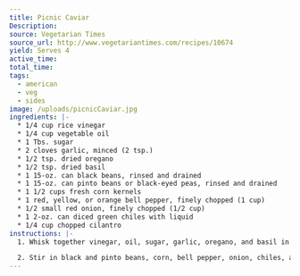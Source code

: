 ```yaml
---
title: Picnic Caviar
Description: 
source: Vegetarian Times
source_url: http://www.vegetariantimes.com/recipes/10674
yield: Serves 4
active_time: 
total_time: 
tags: 
  - american
  - veg
  - sides
image: /uploads/picnicCaviar.jpg
ingredients: |-
  * 1/4 cup rice vinegar 
  * 1/4 cup vegetable oil 
  * 1 Tbs. sugar 
  * 2 cloves garlic, minced (2 tsp.) 
  * 1/2 tsp. dried oregano 
  * 1/2 tsp. dried basil 
  * 1 15-oz. can black beans, rinsed and drained 
  * 1 15-oz. can pinto beans or black-eyed peas, rinsed and drained 
  * 1 1/2 cups fresh corn kernels 
  * 1 red, yellow, or orange bell pepper, finely chopped (1 cup) 
  * 1/2 small red onion, finely chopped (1/2 cup) 
  * 1 2-oz. can diced green chiles with liquid 
  * 1/4 cup chopped cilantro 
instructions: |-
  1. Whisk together vinegar, oil, sugar, garlic, oregano, and basil in large bowl.

  2. Stir in black and pinto beans, corn, bell pepper, onion, chiles, and cilantro. Season with salt and pepper. Refrigerate 1 hour before serving. 
---
```

